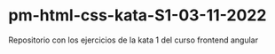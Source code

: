 # pm-html-css-kata-S1-03-11-2022
Repositorio con los ejercicios de la kata 1 del curso frontend angular
